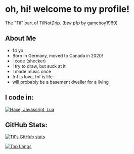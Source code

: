 <!--this is a baldi reference btw, thanks for the 3 people that got it-->
# oh, hi! welcome to my profile!

The "Til" part of TilNotDrip.
(btw pfp by gameboy1969)

## About Me
 - 14 yo
 - Born in Germany, moved to Canada in 2020!
 - i code (shocker) <!--holy crap!-->
 - I try to draw, but suck at it
 - I made music once
 - fnf is love, fnf is life <!--fnf is what got me into haxe btw, i did scratch before dat-->
 - will probably be a basement dweller for a living

## I code in:
[![Haxe, Javascript, Lua](https://skillicons.dev/icons?i=haxe,javascript,lua&theme=dark)](https://skillicons.dev)

## GitHub Stats:

[![Til's GitHub stats](https://github-readme-stats.vercel.app/api?username=TechnikTil)](https://github.com/anuraghazra/github-readme-stats)

[![Top Langs](https://github-readme-stats.vercel.app/api/top-langs/?username=TechnikTil&layout=pie)](https://github.com/anuraghazra/github-readme-stats)
